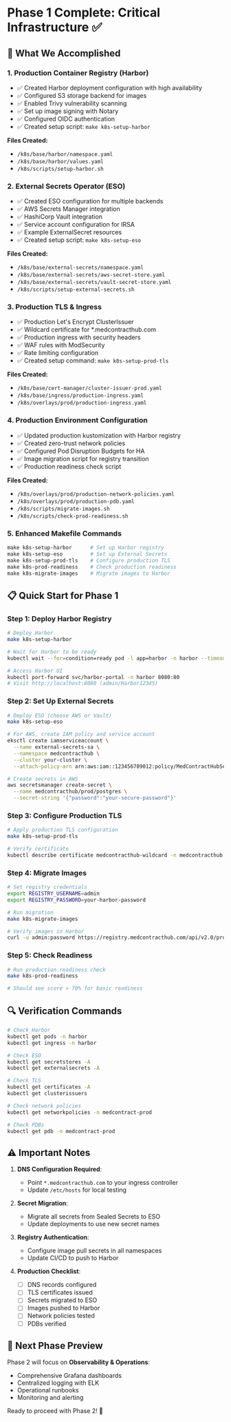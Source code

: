 # Phase 1 Complete: Critical Infrastructure ✅

## 🎯 What We Accomplished

### 1. **Production Container Registry (Harbor)**
- ✅ Created Harbor deployment configuration with high availability
- ✅ Configured S3 storage backend for images
- ✅ Enabled Trivy vulnerability scanning
- ✅ Set up image signing with Notary
- ✅ Configured OIDC authentication
- ✅ Created setup script: `make k8s-setup-harbor`

**Files Created:**
- `/k8s/base/harbor/namespace.yaml`
- `/k8s/base/harbor/values.yaml`
- `/k8s/scripts/setup-harbor.sh`

### 2. **External Secrets Operator (ESO)**
- ✅ Created ESO configuration for multiple backends
- ✅ AWS Secrets Manager integration
- ✅ HashiCorp Vault integration
- ✅ Service account configuration for IRSA
- ✅ Example ExternalSecret resources
- ✅ Created setup script: `make k8s-setup-eso`

**Files Created:**
- `/k8s/base/external-secrets/namespace.yaml`
- `/k8s/base/external-secrets/aws-secret-store.yaml`
- `/k8s/base/external-secrets/vault-secret-store.yaml`
- `/k8s/scripts/setup-external-secrets.sh`

### 3. **Production TLS & Ingress**
- ✅ Production Let's Encrypt ClusterIssuer
- ✅ Wildcard certificate for *.medcontracthub.com
- ✅ Production ingress with security headers
- ✅ WAF rules with ModSecurity
- ✅ Rate limiting configuration
- ✅ Created setup command: `make k8s-setup-prod-tls`

**Files Created:**
- `/k8s/base/cert-manager/cluster-issuer-prod.yaml`
- `/k8s/base/ingress/production-ingress.yaml`
- `/k8s/overlays/prod/production-ingress.yaml`

### 4. **Production Environment Configuration**
- ✅ Updated production kustomization with Harbor registry
- ✅ Created zero-trust network policies
- ✅ Configured Pod Disruption Budgets for HA
- ✅ Image migration script for registry transition
- ✅ Production readiness check script

**Files Created:**
- `/k8s/overlays/prod/production-network-policies.yaml`
- `/k8s/overlays/prod/production-pdb.yaml`
- `/k8s/scripts/migrate-images.sh`
- `/k8s/scripts/check-prod-readiness.sh`

### 5. **Enhanced Makefile Commands**
```makefile
make k8s-setup-harbor      # Set up Harbor registry
make k8s-setup-eso         # Set up External Secrets
make k8s-setup-prod-tls    # Configure production TLS
make k8s-prod-readiness    # Check production readiness
make k8s-migrate-images    # Migrate images to Harbor
```

## 📋 Quick Start for Phase 1

### Step 1: Deploy Harbor Registry
```bash
# Deploy Harbor
make k8s-setup-harbor

# Wait for Harbor to be ready
kubectl wait --for=condition=ready pod -l app=harbor -n harbor --timeout=300s

# Access Harbor UI
kubectl port-forward svc/harbor-portal -n harbor 8080:80
# Visit http://localhost:8080 (admin/Harbor12345)
```

### Step 2: Set Up External Secrets
```bash
# Deploy ESO (choose AWS or Vault)
make k8s-setup-eso

# For AWS, create IAM policy and service account
eksctl create iamserviceaccount \
  --name external-secrets-sa \
  --namespace medcontracthub \
  --cluster your-cluster \
  --attach-policy-arn arn:aws:iam::123456789012:policy/MedContractHubSecretsPolicy

# Create secrets in AWS
aws secretsmanager create-secret \
  --name medcontracthub/prod/postgres \
  --secret-string '{"password":"your-secure-password"}'
```

### Step 3: Configure Production TLS
```bash
# Apply production TLS configuration
make k8s-setup-prod-tls

# Verify certificate
kubectl describe certificate medcontracthub-wildcard -n medcontracthub
```

### Step 4: Migrate Images
```bash
# Set registry credentials
export REGISTRY_USERNAME=admin
export REGISTRY_PASSWORD=your-harbor-password

# Run migration
make k8s-migrate-images

# Verify images in Harbor
curl -u admin:password https://registry.medcontracthub.com/api/v2.0/projects/medcontracthub/repositories
```

### Step 5: Check Readiness
```bash
# Run production readiness check
make k8s-prod-readiness

# Should see score > 70% for basic readiness
```

## 🔍 Verification Commands

```bash
# Check Harbor
kubectl get pods -n harbor
kubectl get ingress -n harbor

# Check ESO
kubectl get secretstores -A
kubectl get externalsecrets -A

# Check TLS
kubectl get certificates -A
kubectl get clusterissuers

# Check network policies
kubectl get networkpolicies -n medcontract-prod

# Check PDBs
kubectl get pdb -n medcontract-prod
```

## ⚠️ Important Notes

1. **DNS Configuration Required**:
   - Point `*.medcontracthub.com` to your ingress controller
   - Update `/etc/hosts` for local testing

2. **Secret Migration**:
   - Migrate all secrets from Sealed Secrets to ESO
   - Update deployments to use new secret names

3. **Registry Authentication**:
   - Configure image pull secrets in all namespaces
   - Update CI/CD to push to Harbor

4. **Production Checklist**:
   - [ ] DNS records configured
   - [ ] TLS certificates issued
   - [ ] Secrets migrated to ESO
   - [ ] Images pushed to Harbor
   - [ ] Network policies tested
   - [ ] PDBs verified

## 🚀 Next Phase Preview

Phase 2 will focus on **Observability & Operations**:
- Comprehensive Grafana dashboards
- Centralized logging with ELK
- Operational runbooks
- Monitoring and alerting

Ready to proceed with Phase 2! 🎉